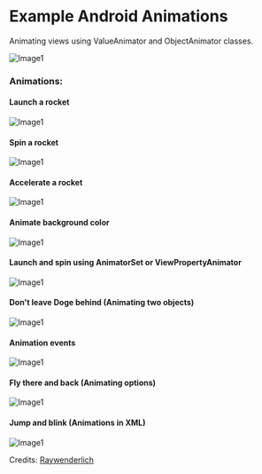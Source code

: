 # Example Android Animations
Animating views using ValueAnimator and ObjectAnimator classes.

![Image1](./app/src/main/assets/screenshot0.png)

### Animations:

#### Launch a rocket 
![Image1](./app/src/main/assets/screenshot1.gif)

#### Spin a rocket
![Image1](./app/src/main/assets/screenshot2.gif)

#### Accelerate a rocket
![Image1](./app/src/main/assets/screenshot3.gif)

#### Animate background color
![Image1](./app/src/main/assets/screenshot4.gif)

#### Launch and spin using AnimatorSet or ViewPropertyAnimator
![Image1](./app/src/main/assets/screenshot5.gif)

#### Don't leave Doge behind (Animating two objects)
![Image1](./app/src/main/assets/screenshot6.gif)

#### Animation events
![Image1](./app/src/main/assets/screenshot7.gif)

#### Fly there and back (Animating options)
![Image1](./app/src/main/assets/screenshot8.gif)

#### Jump and blink (Animations in XML)
![Image1](./app/src/main/assets/screenshot9.gif)

Credits: [Raywenderlich](https://www.raywenderlich.com)
